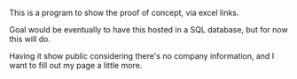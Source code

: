 This is a program to show the proof of concept, via excel links. 

Goal would be eventually to have this hosted in a SQL database, but for now this will do.

Having it show public considering there's no company information, and I want to fill out my page a little more. 